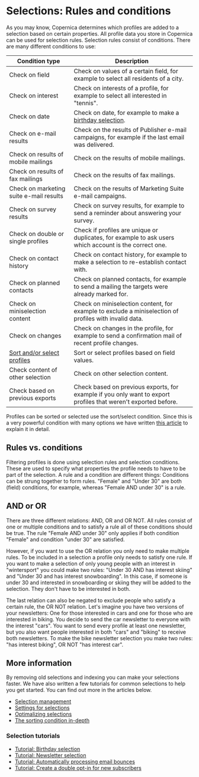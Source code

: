 # Selections: Rules and conditions

As you may know, Copernica determines which profiles are added to a 
selection based on certain properties. All profile data you store in 
Copernica can be used for selection rules. Selection rules consist 
of conditions. There are many different conditions to use:

| Condition type                                                       | Description                                                                                                    |
|----------------------------------------------------------------------|----------------------------------------------------------------------------------------------------------------|
| Check on field                                                       | Check on values of a certain field, for example to select all residents of a city.                             |
| Check on interest                                                    | Check on interests of a profile, for example to select all interested in "tennis".                             |
| Check on date                                                        | Check on date, for example to make a [birthday selection](./how-to-create-a-birthday-selection).               |
| Check on e-mail results                                              | Check on the results of Publisher e-mail campaigns, for example if the last email was delivered.               |
| Check on results of mobile mailings                                  | Check on the results of mobile mailings.                                                                       |
| Check on results of fax mailings                                     | Check on the results of fax mailings.                                                                          |
| Check on marketing suite e-mail results                              | Check on the results of Marketing Suite e-mail campaigns.                                                      |
| Check on survey results                                              | Check on survey results, for example to send a reminder about answering your survey.                           |
| Check on double or single profiles                                   | Check if profiles are unique or duplicates, for example to ask users which account is the correct one.         |
| Check on contact history                                             | Check on contact history, for example to make a selection to re-establish contact with.                        |
| Check on planned contacts                                            | Check on planned contacts, for example to send a mailing the targets were already marked for.                  |
| Check on miniselection content                                       | Check on miniselection content, for example to exclude a miniselection of profiles with invalid data.          |
| Check on changes                                                     | Check on changes in the profile, for example to send a confirmation mail of recent profile changes.            |
| [Sort and/or select profiles](./selections-conditions-partcondition) | Sort or select profiles based on field values.                                                                 |
| Check content of other selection                                     | Check on other selection content.                                                                              |
| Check based on previous exports                                      | Check based on previous exports, for example if you only want to export profiles that weren't exported before. |

Profiles can be sorted or selected use the sort/select condition. Since 
this is a very powerful condition with many options we have written 
[this article](./selections-conditions-partcondition) to explain it 
in detail.

## Rules vs. conditions

Filtering profiles is done using selection rules and selection conditions. 
These are used to specify what properties the profile needs to have to 
be part of the selection. A rule and a condition are different things: 
Conditions can be strung together to form rules. "Female" and "Under 30" 
are both (field) conditions, for example, whereas "Female AND 
under 30" is a rule. 

## AND or OR

There are three different relations: AND, OR and OR NOT. All rules consist of 
one or multiple conditions and to satisfy a rule all of these conditions 
should be true. The rule "Female AND under 30" only applies if both 
condition "Female" and condition "under 30" are satisfied.

However, if you want to use the OR relation you only need to make 
multiple rules. To be included in a selection a profile only needs to 
satisfy one rule. If you want to make a selection of only young people 
with an interest in "wintersport" you could make two rules: "Under 30 
AND has interest skiing" and "Under 30 and has interest snowboarding". 
In this case, if someone is under 30 and interested in snowboarding or 
skiing they will be added to the selection. They don't have to be 
interested in both.

The last relation can also be negated to exclude people who satisfy 
a certain rule, the OR NOT relation. Let's imagine you have two 
versions of your newsletters: One for those interested in cars and one 
for those who are interested in biking. You decide to send the car 
newsletter to everyone with the interest "cars". You want to send 
every profile at least one newsletter, but you also want people interested 
in both "cars" and "biking" to receive both newsletters. To make the 
bike newsletter selection you make two rules: "has interest biking", OR NOT 
"has interest car".

## More information

By removing old selections and indexing you can make your selections faster. 
We have also written a few tutorials for common selections to help you 
get started. You can find out more in the articles below.

* [Selection management](./selections-introduction)
* [Settings for selections](selections-settings)
* [Optimalizing selections](selections-optimalization)
* [The sorting condition in-depth](./selections-conditions-partcondition)

### Selection tutorials

* [Tutorial: Birthday selection](./how-to-create-a-birthday-selection)
* [Tutorial: Newsletter selection](./create-a-mailing-list)
* [Tutorial: Automatically processing email bounces](./automatically-process-bounces)
* [Tutorial: Create a double opt-in for new subscribers](./create-a-double-optin-for-new-subscribers)
